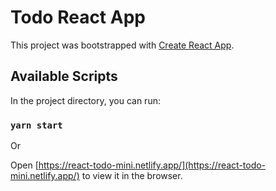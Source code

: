 # Todo React App

This project was bootstrapped with [Create React App](https://github.com/facebook/create-react-app).

## Available Scripts

In the project directory, you can run:

### `yarn start`
 
Or
 
Open [https://react-todo-mini.netlify.app/](https://react-todo-mini.netlify.app/) to view it in the browser.
